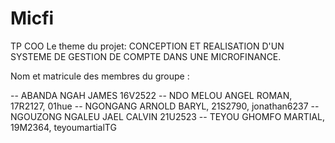 # Micfi
TP COO
Le theme du projet:
CONCEPTION ET REALISATION D'UN SYSTEME DE GESTION DE COMPTE DANS UNE MICROFINANCE.


Nom et matricule des membres du groupe :

-- ABANDA NGAH JAMES  16V2522
-- NDO MELOU ANGEL ROMAN,  17R2127, 01hue
-- NGONGANG ARNOLD BARYL,  21S2790, jonathan6237
-- NGOUZONG NGALEU JAEL CALVIN   21U2523
-- TEYOU GHOMFO MARTIAL,  19M2364, teyoumartialTG
